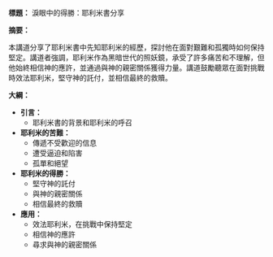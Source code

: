 **標題：** 淚眼中的得勝：耶利米書分享

**摘要：**

本講道分享了耶利米書中先知耶利米的經歷，探討他在面對艱難和孤獨時如何保持堅定。講道者強調，耶利米作為黑暗世代的照妖鏡，承受了許多痛苦和不理解，但他始終相信神的應許，並通過與神的親密關係獲得力量。講道鼓勵聽眾在面對挑戰時效法耶利米，堅守神的託付，並相信最終的救贖。

**大綱：**

* **引言：**
    * 耶利米書的背景和耶利米的呼召
* **耶利米的苦難：**
    * 傳遞不受歡迎的信息
    * 遭受逼迫和陷害
    * 孤單和絕望
* **耶利米的得勝：**
    * 堅守神的託付
    * 與神的親密關係
    * 相信最終的救贖
* **應用：**
    * 效法耶利米，在挑戰中保持堅定
    * 相信神的應許
    * 尋求與神的親密關係